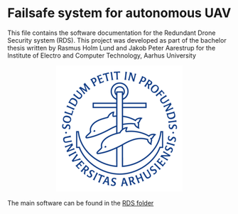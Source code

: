 # Failsafe system for autonomous UAV

This file contains the software documentation for the Redundant Drone Security system (RDS).
This project was developed as part of the bachelor thesis written by Rasmus Holm Lund and Jakob Peter Aarestrup for the Institute of Electro and Computer Technology, Aarhus University

<div align="center">
<img src="https://github.com/JakobAarestrup/Failsafe-UAV/blob/main/au_segl.png?raw=true width=300"/>
</div>

The main software can be found in the [RDS folder](https://github.com/JakobAarestrup/Failsafe-UAV/tree/main/RDS)

